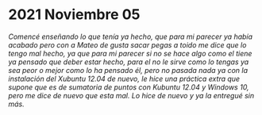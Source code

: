 # 2021 Noviembre 05

*Comencé enseñando lo que tenía ya hecho, que para mi parecer ya había acabado pero con a Mateo de gusta sacar pegas a toido me dice que lo tengo mal hecho, ya que para mi parecer si no se hace algo como el tiene ya pensado que deber estar hecho, para el no le sirve como lo tengas ya sea peor o mejor como lo ha pensado él, pero no pasada nada ya con la instalación del Xubuntu 12.04 de nuevo, le hice una práctica extra que supone que es de sumatoria de puntos con Kubuntu 12.04 y Windows 10, pero me dice de nuevo que esta mal. Lo hice de nuevo y ya la entregué sin más.*